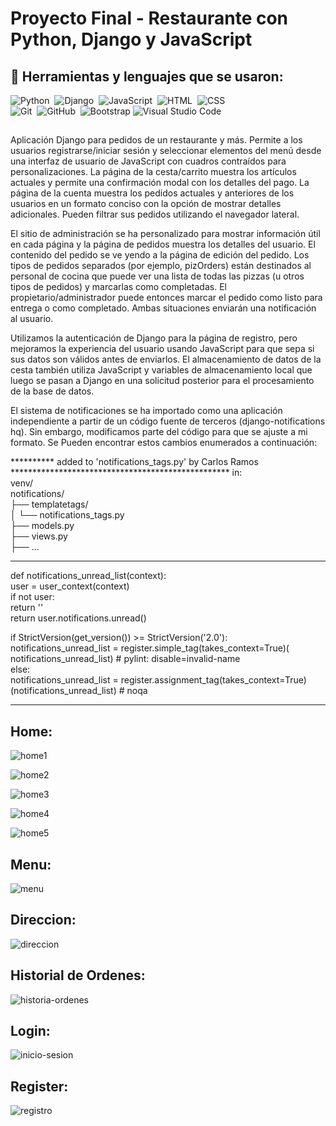 # Proyecto Final - Restaurante con Python, Django y JavaScript

## 🔧 Herramientas y lenguajes que se usaron:

![Python](https://img.shields.io/badge/-Python-05122A?style=flat&logo=python)&nbsp;
![Django](https://img.shields.io/badge/-Django-05122A?style=flat&logo=django&logoColor=092E20)&nbsp;
![JavaScript](https://img.shields.io/badge/-JavaScript-05122A?style=flat&logo=javascript)&nbsp;
![HTML](https://img.shields.io/badge/-HTML-05122A?style=flat&logo=HTML5)&nbsp;
![CSS](https://img.shields.io/badge/-CSS-05122A?style=flat&logo=CSS3&logoColor=1572B6)&nbsp;\
![Git](https://img.shields.io/badge/-Git-05122A?style=flat&logo=git)&nbsp;
![GitHub](https://img.shields.io/badge/-GitHub-05122A?style=flat&logo=github)&nbsp;
![Bootstrap](https://img.shields.io/badge/-Bootstrap-05122A?style=flat&logo=bootstrap&logoColor=563D7C)
![Visual Studio Code](https://img.shields.io/badge/-Visual%20Studio%20Code-05122A?style=flat&logo=visual-studio-code&logoColor=007ACC)&nbsp;

##

Aplicación Django para pedidos de un restaurante y más. Permite a los usuarios registrarse/iniciar sesión y seleccionar elementos del menú desde una interfaz de usuario de JavaScript con cuadros contraídos para personalizaciones. La página de la cesta/carrito muestra los artículos actuales y permite una confirmación modal con los detalles del pago. La página de la cuenta muestra los pedidos actuales y anteriores de los usuarios en un formato conciso con la opción de mostrar detalles adicionales. Pueden filtrar sus pedidos utilizando el navegador lateral.


El sitio de administración se ha personalizado para mostrar información útil en cada página y la página de pedidos muestra los detalles del usuario. El contenido del pedido se ve yendo a la página de edición del pedido. Los tipos de pedidos separados (por ejemplo, pizOrders) están destinados al personal de cocina que puede ver una lista de todas las pizzas (u otros tipos de pedidos) y marcarlas como completadas. El propietario/administrador puede entonces marcar el pedido como listo para entrega o como completado. Ambas situaciones enviarán una notificación al usuario.

Utilizamos la autenticación de Django para la página de registro, pero mejoramos la experiencia del usuario usando JavaScript para que sepa si sus datos son válidos antes de enviarlos. El almacenamiento de datos de la cesta también utiliza JavaScript y variables de almacenamiento local que luego se pasan a Django en una solicitud posterior para el procesamiento de la base de datos.

El sistema de notificaciones se ha importado como una aplicación independiente a partir de un código fuente de terceros (django-notifications hq). Sin embargo, modificamos parte del código para que se ajuste a mi formato. Se Pueden encontrar estos cambios enumerados a continuación:

********** added to 'notifications_tags.py' by Carlos Ramos **************************************************
in:  
venv/  
    notifications/  
    ├── templatetags/  
    │   └── notifications_tags.py  
    ├── models.py  
    ├── views.py  
    ├── ...  
**************************************************

def notifications_unread_list(context):  
    user = user_context(context)  
    if not user:  
        return ''  
    return user.notifications.unread()  


if StrictVersion(get_version()) >= StrictVersion('2.0'):  
    notifications_unread_list = register.simple_tag(takes_context=True)(  
        notifications_unread_list)  # pylint: disable=invalid-name  
else:  
    notifications_unread_list = register.assignment_tag(takes_context=True)(notifications_unread_list)  # noqa  

**********************************************************************


## Home:

![home1](https://github.com/Jio7g/Pruebas_Proyecto_Restaurante/assets/142697112/97898bc1-130a-4cdc-b7fd-00fcdd3861be)

![home2](https://github.com/Jio7g/Pruebas_Proyecto_Restaurante/assets/142697112/c513723a-d15f-4830-ae05-e0cf1914b312)

![home3](https://github.com/Jio7g/Pruebas_Proyecto_Restaurante/assets/142697112/50659d93-81a2-4f6b-a317-0e9dbe6c05ce)

![home4](https://github.com/Jio7g/Pruebas_Proyecto_Restaurante/assets/142697112/4db03014-e850-4f8a-bb91-075e88e03dc0)

![home5](https://github.com/Jio7g/Pruebas_Proyecto_Restaurante/assets/142697112/4cb53a53-7a09-4195-9270-c12612b660a1)

## Menu:

![menu](https://github.com/Jio7g/Pruebas_Proyecto_Restaurante/assets/142697112/d174afc3-1f55-4229-b760-cd38f7329110)

## Direccion:

![direccion](https://github.com/Jio7g/Pruebas_Proyecto_Restaurante/assets/142697112/aa7657fe-35ab-442b-8b63-2dcbc45a623d)

## Historial de Ordenes:

![historia-ordenes](https://github.com/Jio7g/Pruebas_Proyecto_Restaurante/assets/142697112/d8203a41-57bf-4e81-9acf-500c41991bba)

## Login:

![inicio-sesion](https://github.com/Jio7g/Pruebas_Proyecto_Restaurante/assets/142697112/329f58db-f6fb-4cc6-bed7-c5d478fcc252)

## Register:

![registro](https://github.com/Jio7g/Pruebas_Proyecto_Restaurante/assets/142697112/2b02e577-1a72-4109-ac98-031585467250)
